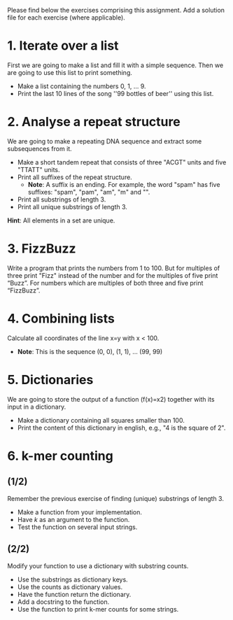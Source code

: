 Please find below the exercises comprising this assignment.
Add a solution file for each exercise (where applicable).

# 1. Iterate over a list

First we are going to make a list and fill it with a simple sequence. Then we are going to use this list to print something.
- Make a list containing the numbers 0, 1, ... 9.
- Print the last 10 lines of the song ''99 bottles of beer'' using this list.

# 2. Analyse a repeat structure

We are going to make a repeating DNA sequence and extract some subsequences from it.
- Make a short tandem repeat that consists of three "ACGT" units and five "TTATT" units.
- Print all suffixes of the repeat structure.
  - **Note**: A suffix is an ending. For example, the word "spam" has five suffixes: "spam", "pam", "am", "m" and "".
- Print all substrings of length 3.
- Print all unique substrings of length 3.

**Hint**: All elements in a set are unique.

# 3. FizzBuzz

Write a program that prints the numbers from 1 to 100.
But for multiples of three print "Fizz" instead of the
number and for the multiples of five print “Buzz”.
For numbers which are multiples of both three and five print “FizzBuzz”.

# 4. Combining lists

Calculate all coordinates of the line x=y with x < 100.
- **Note**: This is the sequence (0, 0), (1, 1), ... (99, 99)

# 5. Dictionaries

We are going to store the output of a function (f(x)=x2) together with its input in a dictionary.
- Make a dictionary containing all squares smaller than 100.
- Print the content of this dictionary in english, e.g., "4 is the square of 2".

# 6. k-mer counting

## (1/2)

Remember the previous exercise of finding (unique) substrings of length 3.
- Make a function from your implementation.
- Have *k* as an argument to the function.
- Test the function on several input strings.

## (2/2)

Modify your function to use a dictionary with substring counts.
- Use the substrings as dictionary keys.
- Use the counts as dictionary values.
- Have the function return the dictionary.
- Add a docstring to the function.
- Use the function to print k-mer counts for some strings.
